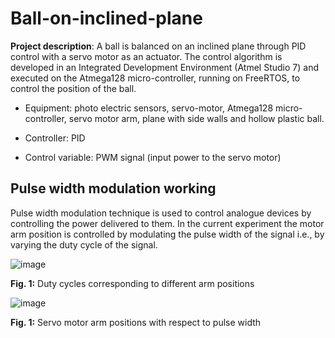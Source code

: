 # Ball-on-inclined-plane
**Project description**: A ball is balanced on an inclined plane through PID control with a servo motor as an actuator. The control algorithm is developed in an Integrated Development Environment (Atmel Studio 7) and executed on the Atmega128 micro-controller, running on FreeRTOS, to control the position of the ball.

- Equipment: photo electric sensors, servo-motor, Atmega128 micro-controller, servo motor arm, plane with side walls and hollow plastic ball.

- Controller: PID

- Control variable: PWM signal (input power to the servo motor)

## Pulse width modulation working

Pulse width modulation technique is used to control analogue devices by controlling the power delivered
to them. In the current experiment the motor arm position is controlled by modulating the
pulse width of the signal i.e., by varying the duty cycle of the signal.

![image](https://user-images.githubusercontent.com/48198017/116827022-47538780-ab97-11eb-937b-a11244539f2a.png)

**Fig. 1:** Duty cycles corresponding to different arm positions


![image](https://user-images.githubusercontent.com/48198017/116827088-a87b5b00-ab97-11eb-9664-8ab407d63ba5.png "servo motor arm positions with respect to pulse width")

**Fig. 1:** Servo motor arm positions with respect to pulse width

